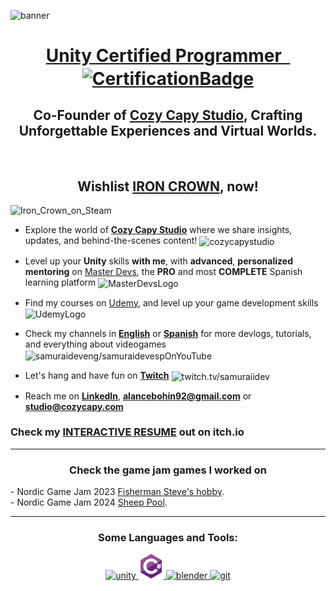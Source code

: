 
![banner](https://github.com/AlanCebohin/AlanCebohin/assets/19630708/e7ace308-f12f-4698-8198-da68f0a985ce)


<h1 align="center"><a href="https://www.credly.com/badges/fccec8ed-4a73-4fff-8658-28bbd57c9068/" target="_blank"> Unity Certified Programmer &nbsp <img src="https://certiport.pearsonvue.com/Certifications/Unity/Certified-User/Badging/certified-user.png" alt="CertificationBadge" style="height:65px; height:65px" align="center" /></a> </h1>
<h2 align="center">Co-Founder of <a href="https://twitter.com/cozycapystudio" target="blank">Cozy Capy Studio</a>, Crafting Unforgettable Experiences and Virtual Worlds.</h2>
<br>

<h2 align="center">Wishlist <a href="https://store.steampowered.com/app/3080430/Iron_Crown/" target="blank">IRON CROWN</a>, now!</h2>

![Iron_Crown_on_Steam](https://github.com/user-attachments/assets/6b8633e6-5d33-41ed-9942-971710a3d9d7)
<br>

- Explore the world of <a href="https://www.youtube.com/@cozycapystudio" target="blank"><b>Cozy Capy Studio</b></a> where we share insights, updates, and behind-the-scenes content! <img align="center" src="https://raw.githubusercontent.com/rahuldkjain/github-profile-readme-generator/master/src/images/icons/Social/youtube.svg" alt="cozycapystudio" height="30" width="40" />
- Level up your **Unity** skills **with me**, with **advanced**, **personalized mentoring** on <a href="https://masterdevs.es/unity-multiplayer-developer">Master Devs</a>, the **PRO** and most **COMPLETE** Spanish learning platform <img alt="MasterDevsLogo" width="40" src="https://www.masterdevs.es/wp-content/uploads/2021/11/LogoMasterDevs64x64.jpg.webp" align="center" />
- Find my courses on <a href="https://www.udemy.com/user/alan-cebohin/">Udemy</a>, and level up your game development skills <img alt="UdemyLogo" width="40" src="https://pbs.twimg.com/profile_images/1417157967124721666/xShJF4Km_400x400.png" align="center" />
- Check my channels in <a href="https://www.youtube.com/@samuraideveng" target="blank"><b>English</b></a> or <a href="https://www.youtube.com/@samuraidevesp" target="blank"><b>Spanish</b></a> for more devlogs, tutorials, and everything about videogames <img align="center" src="https://raw.githubusercontent.com/rahuldkjain/github-profile-readme-generator/master/src/images/icons/Social/youtube.svg" alt="samuraideveng/samuraidevespOnYouTube" height="30" width="40" /></a>
- Let's hang and have fun on <a href="https://www.twitch.tv/samuraiidev" target="blank"><b>Twitch</b></a>  <img align="center" src="https://github.com/user-attachments/assets/d8d82e33-8089-4831-898a-2b51ee0a953d" alt="twitch.tv/samuraiidev" height="40" width="40" /></a>



- Reach me on  <a href="https://www.linkedin.com/in/alancebohin/">**LinkedIn**</a>, <a href="mailto:alancebohin92@gmail.com">**alancebohin92@gmail.com**</a> or <a href="mailto:studio@cozycapy.com">**studio@cozycapy.com**</a>

<h3 align="left">Check my <a href="https://alancebohin.itch.io/cv">INTERACTIVE RESUME</a> out on itch.io</h3>

<hr>
<h3 align="center">Check the game jam games I worked on</h3>
- Nordic Game Jam 2023 <a href="https://rolsson.itch.io/fisherman-steves-hobby">Fisherman Steve's hobby</a>.
<br>
- Nordic Game Jam 2024 <a href="https://anoukvanuffelen.itch.io/sheep-pool">Sheep Pool</a>.

<hr>
<h3 align="center">Some Languages and Tools:</h3>
<p align="center"> <a href="https://unity.com/" target="_blank" rel="noreferrer"> <img src="https://www.vectorlogo.zone/logos/unity3d/unity3d-icon.svg" alt="unity" width="40" height="40"/> </a> <a href="https://www.w3schools.com/cs/" target="_blank" rel="noreferrer"> <img src="https://raw.githubusercontent.com/devicons/devicon/master/icons/csharp/csharp-original.svg" alt="csharp" width="40" height="40"/> </a> <a href="https://www.blender.org/" target="_blank" rel="noreferrer"> <img src="https://download.blender.org/branding/community/blender_community_badge_white.svg" alt="blender" width="40" height="40"/> </a> <a href="https://git-scm.com/" target="_blank" rel="noreferrer"> <img src="https://www.vectorlogo.zone/logos/git-scm/git-scm-icon.svg" alt="git" width="40" height="40"/> </a> </p>
